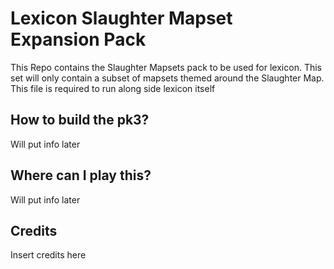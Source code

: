 # Lexicon Slaughter Mapset Expansion Pack
This Repo contains the Slaughter Mapsets pack to be used for lexicon. This set will only contain a subset of mapsets themed around the Slaughter Map. This file is required to run along side lexicon itself

## How to build the pk3?
Will put info later

## Where can I play this?
Will put info later

## Credits

Insert credits here
